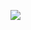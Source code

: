 [![](https://github.com/v-tw0/v-tw0.github.io/blob/main/img/page.png?raw=true)](https://v-tw0.github.io/index.html)
